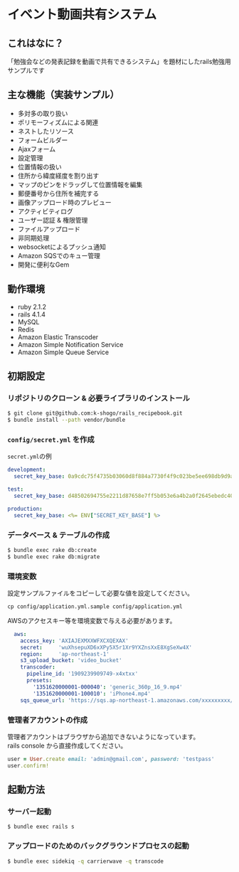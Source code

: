# イベント動画共有システム

## これはなに？

「勉強会などの発表記録を動画で共有できるシステム」を題材にしたrails勉強用サンプルです

## 主な機能（実装サンプル）

* 多対多の取り扱い
* ポリモーフィズムによる関連
* ネストしたリソース
* フォームビルダー
* Ajaxフォーム
* 設定管理
* 位置情報の扱い
* 住所から緯度経度を割り出す
* マップのピンをドラッグして位置情報を編集
* 郵便番号から住所を補完する
* 画像アップロード時のプレビュー
* アクティビティログ
* ユーザー認証 & 権限管理
* ファイルアップロード
* 非同期処理
* websocketによるプッシュ通知
* Amazon SQSでのキュー管理
* 開発に便利なGem


## 動作環境

* ruby 2.1.2
* rails 4.1.4
* MySQL
* Redis
* Amazon Elastic Transcoder
* Amazon Simple Notification Service
* Amazon Simple Queue Service

## 初期設定

### リポジトリのクローン & 必要ライブラリのインストール
```bash
$ git clone git@github.com:k-shogo/rails_recipebook.git
$ bundle install --path vendor/bundle
```

### `config/secret.yml` を作成
`secret.yml`の例

```yaml
development:
  secret_key_base: 0a9cdc75f4735b03060d8f884a7730f4f9c023be5ee698db9d9a2f886899d7b9f10d0f011f9e8421997c46bb057bdaa19a49ed321feee661a3358f2742c39be8

test:
  secret_key_base: d48502694755e2211d87658e7ff5b053e6a4b2a0f2645ebedc405cb1c1ab959fed229b42f554cdc1b195b2345a0d33c98cf16512ede067bfadb6fbb763cd3b87

production:
  secret_key_base: <%= ENV["SECRET_KEY_BASE"] %>
```

### データベース & テーブルの作成

```bash
$ bundle exec rake db:create
$ bundle exec rake db:migrate
```

### 環境変数

設定サンプルファイルをコピーして必要な値を設定してください。

`cp config/application.yml.sample config/application.yml`

AWSのアクセスキー等を環境変数で与える必要があります。  

```yaml
  aws:
    access_key: 'AXIAJEXMXXWFXCXQEXAX'
    secret:     'wuXhsepuXD6xXPy5X5r1Xr9YXZnsXxE8XgSeXw4X'
    region:     'ap-northeast-1'
    s3_upload_bucket: 'video_bucket'
    transcoder:
      pipeline_id: '1909239909749-x4xtxx'
      presets:
        '1351620000001-000040': 'generic_360p_16_9.mp4'
        '1351620000001-100010': 'iPhone4.mp4'
    sqs_queue_url: 'https://sqs.ap-northeast-1.amazonaws.com/xxxxxxxxx/xxxxxxxxxx'
```


### 管理者アカウントの作成

管理者アカウントはブラウザから追加できないようになっています。  
rails console から直接作成してください。  

```ruby
user = User.create email: 'admin@gmail.com', password: 'testpass'
user.confirm!
```

## 起動方法

### サーバー起動

```
$ bundle exec rails s
```

### アップロードのためのバックグラウンドプロセスの起動

```bash
$ bundle exec sidekiq -q carrierwave -q transcode
```